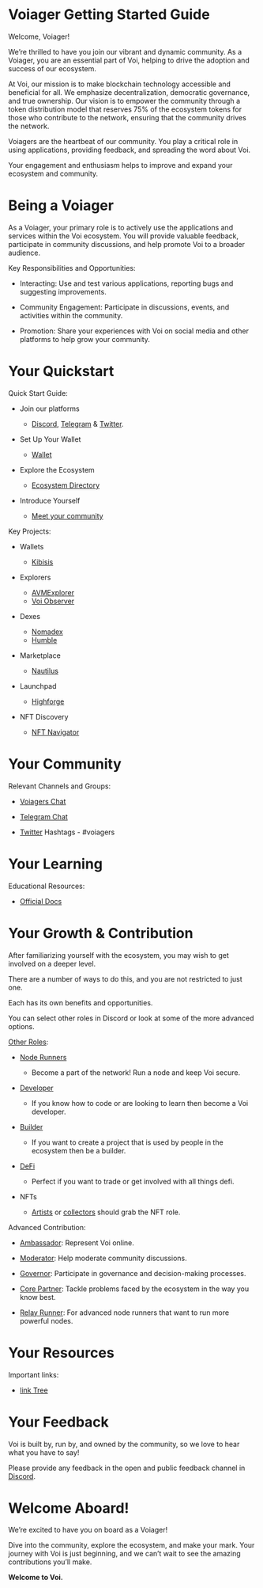 # Voiager Getting Started Guide

Welcome, Voiager! 

We’re thrilled to have you join our vibrant and dynamic community. As a Voiager, you are an essential part of Voi, helping to drive the adoption and success of our ecosystem.

At Voi, our mission is to make blockchain technology accessible and beneficial for all. We emphasize decentralization, democratic governance, and true ownership. Our vision is to empower the community through a token distribution model that reserves 75% of the ecosystem tokens for those who contribute to the network, ensuring that the community drives the network.

Voiagers are the heartbeat of our community. You play a critical role in using applications, providing feedback, and spreading the word about Voi. 

Your engagement and enthusiasm helps to improve and expand your ecosystem and community.


# Being a Voiager

As a Voiager, your primary role is to actively use the applications and services within the Voi ecosystem. You will provide valuable feedback, participate in community discussions, and help promote Voi to a broader audience.

Key Responsibilities and Opportunities:

- Interacting: Use and test various applications, reporting bugs and suggesting improvements.

- Community Engagement: Participate in discussions, events, and activities within the community.

- Promotion: Share your experiences with Voi on social media and other platforms to help grow your community.


# Your Quickstart

Quick Start Guide:

- Join our platforms 
    - [Discord](https://discord.gg/vnFbrJrHeW), [Telegram](https://t.me/VoiOfficial) & [Twitter](https://x.com/Voi_Net).

- Set Up Your Wallet
    - [Wallet](https://kibis.is/)

- Explore the Ecosystem
    - [Ecosystem Directory](https://airtable.com/apphFYuejZFJJG0i6/shru2v6BXxUaAEU7O)

- Introduce Yourself
    - [Meet your community](https://discord.com/channels/1055863853633785857/1128671715673780264)

Key Projects:

- Wallets
    - [Kibisis](https://kibis.is/)

- Explorers
    - [AVMExplorer](https://avmexplorer.com/)
    - [Voi Observer](https://voi.observer/explorer/home)

- Dexes
    - [Nomadex](https://voi.nomadex.app/)
    - [Humble](https://voi.humble.sh/)

- Marketplace
    - [Nautilus](https://nautilus.sh/)

- Launchpad
    - [Highforge](https://highforge.io/explore)

- NFT Discovery
    - [NFT Navigator](https://nftnavigator.xyz/)


# Your Community

Relevant Channels and Groups:

- [Voiagers Chat](https://discord.com/channels/1055863853633785857/1128671715673780264)

- [Telegram Chat](https://t.me/VoiOfficial)

- [Twitter](https://x.com/Voi_Net) Hashtags - #voiagers


# Your Learning

Educational Resources:

- [Official Docs](https://docs.voi.network/)

# Your Growth & Contribution

After familiarizing yourself with the ecosystem, you may wish to get involved on a deeper level. 

There are a number of ways to do this, and you are not restricted to just one. 

Each has its own benefits and opportunities. 

You can select other roles in Discord or look at some of the more advanced options.

[Other Roles](https://discord.com/channels/1055863853633785857/1157678590196973728/1257675380454723604):

- [Node Runners](node-runners.md)
    - Become a part of the network! Run a node and keep Voi secure.

- [Developer](developers.md)
    - If you know how to code or are looking to learn then become a Voi developer.

- [Builder](builders.md)
    - If you want to create a project that is used by people in the ecosystem then be a builder.

- [DeFi](traders.md)
    - Perfect if you want to trade or get involved with all things defi.

- NFTs
    - [Artists](artists.md) or [collectors](collectors.md) should grab the NFT role.

Advanced Contribution:

- [Ambassador](advanced/ambassadors.md): Represent Voi online.

- [Moderator](advanced/moderators.md): Help moderate community discussions.

- [Governor](advanced/governors.md): Participate in governance and decision-making processes.

- [Core Partner](advanced/core-partners.md): Tackle problems faced by the ecosystem in the way you know best.

- [Relay Runner](advanced/relay-runners.md): For advanced node runners that want to run more powerful nodes.


# Your Resources

Important links:

- [link Tree](https://linktr.ee/voi_network) 


# Your Feedback

Voi is built by, run by, and owned by the community, so we love to hear what you have to say! 

Please provide any feedback in the open and public feedback channel in [Discord](https://discord.com/channels/1055863853633785857/1201927574289403974).


# Welcome Aboard!

We’re excited to have you on board as a Voiager! 

Dive into the community, explore the ecosystem, and make your mark. Your journey with Voi is just beginning, and we can’t wait to see the amazing contributions you’ll make.

**Welcome to Voi.**
